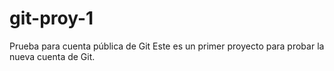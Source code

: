 # git-proy-1
Prueba para cuenta pública de Git
Este es un primer proyecto para probar la nueva cuenta de Git.

